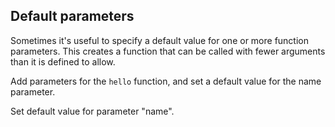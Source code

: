 <h2>Default parameters</h2><p>Sometimes it's useful to specify a default value for one or more function parameters. This creates a function that can be called with fewer arguments than it is defined to allow.</p><p>Add parameters for the <code>hello</code> function, and set a default value for the name parameter.</p><div class="hint">Set default value for parameter "name".</div>

